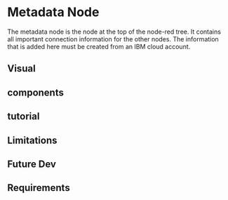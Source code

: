 # Metadata Node 
The metadata node is the node at the top of the node-red tree. It contains all important connection information 
for the other nodes. The information that is added here must be created from an IBM cloud account.


## Visual 

## components

## tutorial

## Limitations

## Future Dev

## Requirements
